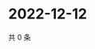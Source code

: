 # 2022-12-12

共 0 条

<!-- BEGIN WEIBO -->
<!-- 最后更新时间 Mon Dec 12 2022 16:01:00 GMT+0800 (China Standard Time) -->

<!-- END WEIBO -->
